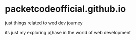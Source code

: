 # packetcodeofficial.github.io
just things related to wed dev journey



its just my exploring p[hase in the world of web development
